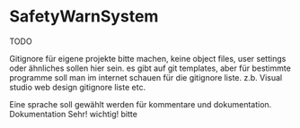 # SafetyWarnSystem
TODO

Gitignore für eigene projekte bitte machen, keine object files, user settings oder ähnliches sollen hier sein. es gibt auf git templates, aber für bestimmte programme soll man im internet schauen für die gitignore liste. z.b. Visual studio web design gitignore liste etc.

Eine sprache soll gewählt werden für kommentare und dokumentation. Dokumentation Sehr! wichtig! bitte
